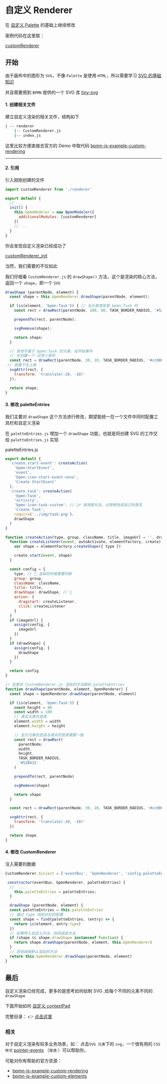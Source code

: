 # 自定义 Renderer

在 [自定义 Palette](./customPalette.md) 的基础上继续修改

案例代码在这里取：

[customRenderer](https://github.com/PL-FE/bpmn-doc/tree/customRenderer)

## 开始

由于画布中的图形为 `SVG`，不像 `Palette` 是使用 `HTML`，所以需要学习 [SVG 的基础知识](https://www.runoob.com/w3c/w3c-tutorial.html)

并且需要用到 `BPMN` 提供的一个 SVG 库 [tiny-svg](https://github.com/bpmn-io/tiny-svg)

#### 1. 创建相关文件

建立自定义渲染的相关文件，结构如下

```cmd
| -- renderer
    |-- CustomRenderer.js
    |-- index.js
```

这里比较方便直接去官方的 Demo 中取代码
[bpmn-js-example-custom-rendering](https://github.com/bpmn-io/bpmn-js-example-custom-rendering/blob/master/app/custom)

---

#### 2. 引用

引入刚刚创建的文件

```js
import customRenderer from './renderer'
```

```js
export default {
  // ...
  init() {
    this.bpmnModeler = new BpmnModeler({
      additionalModules: [customRenderer]
    })
    // ...
  }
}
```

你会发现自定义渲染已经成功了

[customRenderer_init](./img/customRenderer_init.png)

当然，我们需要的不仅如此

我们仔细看 `CustomRenderer.js` 的 `drawShape()` 方法，这个是渲染的核心方法， 返回一个 `shape`，即一个 `SVG`

```js
drawShape (parentNode, element) {
  const shape = this.bpmnRenderer.drawShape(parentNode, element);

  if (is(element, 'bpmn:Task')) { // 当元素类型是 bpmn:Task 时
    const rect = drawRect(parentNode, 100, 80, TASK_BORDER_RADIUS, '#52B415'); // 创建一个带绿色边框的矩形

    prependTo(rect, parentNode);

    svgRemove(shape);

    return shape;
  }

  // 其他不属于 bpmn:Task 的元素，如开始事件
  // 也创建一个 红色小矩形
  const rect = drawRect(parentNode, 30, 20, TASK_BORDER_RADIUS, '#cc0000');
 // 放置于左上角
  svgAttr(rect, {
    transform: 'translate(-20, -10)'
  });

  return shape;
}
```

#### 3. 修改 paletteEntries

我们主要对 `drawShape` 这个方法进行修改，期望能统一在一个文件中同时配置工具栏和自定义渲染

在 `paletteEntries.js` 增加一个 `drawShape` 功能，也就是将创建 SVG 的工作交给 `paletteEntries.js` 实现

paletteEntries.js

```js
export default {
  'create.start-event': createAction(
    'bpmn:StartEvent',
    'event',
    'bpmn-icon-start-event-none',
    'Create StartEvent'
  ),
  'create.task': createAction(
    'bpmn:Task',
    'activity',
    'bpmn-icon-task-custom', // 🙋‍♂️ 使用图片后，记得修改成自己的类名
    'Create Task',
    require('../img/task.png'),
    drawShape
  )
}

function createAction(type, group, className, title, imageUrl = '', drawShape) {
  function createListener(event, autoActivate, elementFactory, create) {
    var shape = elementFactory.createShape({ type })

    create.start(event, shape)
  }

  const config = {
    type, // 📌 渲染的时候需要判断
    group: group,
    className: className,
    title: title,
    drawShape: drawShape, // 📌
    action: {
      dragstart: createListener,
      click: createListener
    }
  }
  if (imageUrl) {
    assign(config, {
      imageUrl
    })
  }
  if (drawShape) {
    assign(config, {
      drawShape
    })
  }

  return config
}

// 这里将 CustomRenderer.js 渲染的方法搬到 paletteEntries
function drawShape(parentNode, element, bpmnRenderer) {
  const shape = bpmnRenderer.drawShape(parentNode, element)

  if (is(element, 'bpmn:Task')) {
    const height = 80
    const width = 100
    // 真实元素的宽高
    element.width = width
    element.height = height

    // 显示元素的宽高与真实的宽高需要一致
    const rect = drawRect(
      parentNode,
      width,
      height,
      TASK_BORDER_RADIUS,
      '#52B415'
    )

    prependTo(rect, parentNode)

    svgRemove(shape)

    return shape
  }

  const rect = drawRect(parentNode, 30, 20, TASK_BORDER_RADIUS, '#cc0000')

  svgAttr(rect, {
    transform: 'translate(-20, -10)'
  })

  return shape
}
```

#### 4. 修改 CustomRenderer

注入需要的数据

```js
CustomRenderer.$inject = ['eventBus', 'bpmnRenderer', 'config.paletteEntries']

 constructor(eventBus, bpmnRenderer, paletteEntries) {
  //  ...
    this.paletteEntries = paletteEntries;
  }

  drawShape (parentNode, element) {
  const paletteEntries = this.paletteEntries
  // 通过 type 找到对应的配置
  const shape = find(paletteEntries, (entry) => {
    return is(element, entry.type)
  })
  // 如果传入自定义方法，则回调该方法
  if (shape && shape.drawShape instanceof Function) {
    return shape.drawShape(parentNode, element, this.bpmnRenderer)
  }
  // 否则调用默认渲染的方法
  return this.bpmnRenderer.drawShape(parentNode, element)
}
```

## 最后

自定义渲染已经完成，更多的是思考如何绘制 SVG ,给每个不同的元素不同的 `drawShape`

下面开始如何 [自定义 contextPad](./customContextPad.md)

完整目录： 👉 [点击这里](https://github.com/PL-FE/bpmn-doc/blob/main/README.md)

### 相关

对于自定义渲染有较多业务场景，如： 点击`SVG 元素`下的 `svg`，一个很有用的 `CSS 样式` [pointer-events](https://developer.mozilla.org/zh-CN/docs/Web/CSS/pointer-events) （`穿透` ）可以帮助你。

可能对你有帮助的官方资源：

- [bpmn-js-example-custom-rendering](https://github.com/bpmn-io/bpmn-js-example-custom-rendering/blob/master/app/custom)
- [bpmn-js-example-custom-elements ](https://github.com/bpmn-io/bpmn-js-example-custom-elements)
